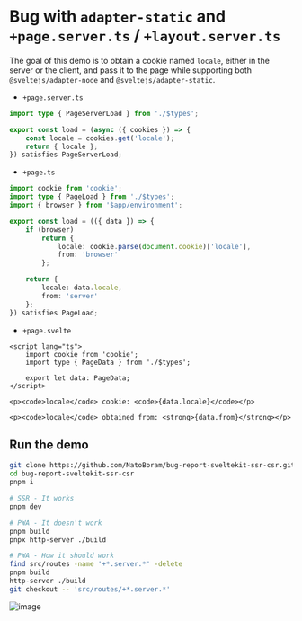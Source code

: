 # Bug with `adapter-static` and `+page.server.ts` / `+layout.server.ts`

The goal of this demo is to obtain a cookie named `locale`, either in the server or the client, and pass it to the page while supporting both `@sveltejs/adapter-node` and `@sveltejs/adapter-static`.

- `+page.server.ts`

```ts
import type { PageServerLoad } from './$types';

export const load = (async ({ cookies }) => {
	const locale = cookies.get('locale');
	return { locale };
}) satisfies PageServerLoad;
```

- `+page.ts`

```ts
import cookie from 'cookie';
import type { PageLoad } from './$types';
import { browser } from '$app/environment';

export const load = (({ data }) => {
	if (browser)
		return {
			locale: cookie.parse(document.cookie)['locale'],
			from: 'browser'
		};

	return {
		locale: data.locale,
		from: 'server'
	};
}) satisfies PageLoad;
```

- `+page.svelte`

```svelte
<script lang="ts">
	import cookie from 'cookie';
	import type { PageData } from './$types';

	export let data: PageData;
</script>

<p><code>locale</code> cookie: <code>{data.locale}</code></p>

<p><code>locale</code> obtained from: <strong>{data.from}</strong></p>
```

## Run the demo

```sh
git clone https://github.com/NatoBoram/bug-report-sveltekit-ssr-csr.git
cd bug-report-sveltekit-ssr-csr
pnpm i

# SSR - It works
pnpm dev

# PWA - It doesn't work
pnpm build
pnpx http-server ./build

# PWA - How it should work
find src/routes -name '+*.server.*' -delete
pnpm build
http-server ./build
git checkout -- 'src/routes/+*.server.*'
```

![image](https://github.com/NatoBoram/bug-report-sveltekit-ssr-csr/assets/10495562/77a0eea5-1930-425e-84cf-6cfcad434e3c)
